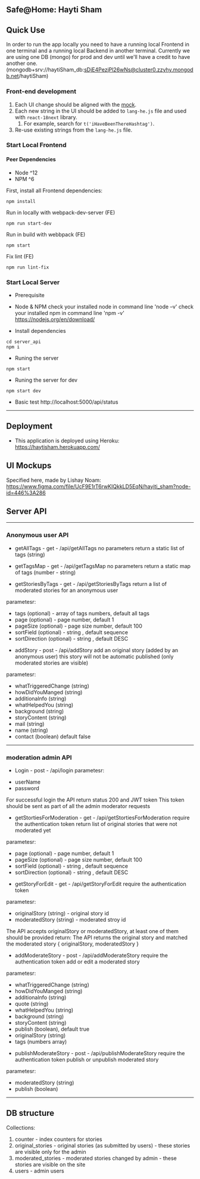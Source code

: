 ## Safe@Home: Hayti Sham

## Quick Use
In order to run the app locally you need to have a running local Frontend in one 
terminal and a running local Backend in another terminal.
Currently we are using one DB (mongo) for prod and dev until we'll have a credit to have another one. (mongodb+srv://haytiSham_db:sDjE4PezjPl26wNs@cluster0.zzyhy.mongodb.net/haytiSham)

### Front-end development
1. Each UI change should be aligned with the [mock](https://www.figma.com/file/UcF9E1rT6rwKIQkkLD5EqN/hayiti_sham?node-id=446%3A286).
2. Each new string in the UI should be added to `lang-he.js` file and used with `react-18next` library.
    1. For example, search for `t('iHaveBeenThereHashtag')`.
3. Re-use existing strings from the `lang-he.js` file.

### Start Local Frontend
#### Peer Dependencies
- Node ^12
- NPM ^6

First, install all Frontend dependencies:
```
npm install
```

Run in locally with webpack-dev-server (FE)

```
npm run start-dev
```

Run in build with webbpack (FE)

```
npm start
```

Fix lint (FE)

```
npm run lint-fix
```

### Start Local Server
  
* Prerequisite
- Node & NPM 
check your installed node in command line 'node –v'
check your installed npm in command line 'npm -v'
https://nodejs.org/en/download/  
* Install dependencies
``` 
cd server_api 
npm i
```
* Runing the server
``` 
npm start
``` 
* Runing the server for dev
``` 
npm start dev
``` 
* Basic test
http://localhost:5000/api/status

----
## Deployment
- This application is deployed using Heroku: https://haytisham.herokuapp.com/


## UI Mockups
Specified here, made by Lishay Noam:
https://www.figma.com/file/UcF9E1rT6rwKIQkkLD5EqN/hayiti_sham?node-id=446%3A286


## Server API
----
### Anonymous user API
*  getAllTags - get  - /api/getAllTags
no parameters
return a static list of tags (string)

*  getTagsMap - get - /api/getTagsMap
no parameters
return a static map of tags (number - string)

*  getStoriesByTags - get - /api/getStoriesByTags
return a list of moderated stories for an anonymous user

parametesr:
-  tags (optional) - array of tags numbers, default all tags
- page (optional) - page number, default 1
- pageSize (optional) - page size number, default 100
- sortField (optional) - string , default sequence
- sortDirection (optional) - string , default DESC

*  addStory - post - /api/addStory
add an original story (added by an anonymous user)
this story will not be automatic published (only moderated stories are visible)

parametesr:
- whatTriggeredChange (string)
- howDidYouManged (string)
- additionalnfo (string)
- whatHelpedYou (string)
- background (string)
- storyContent (string)
- mail (string)
- name (string)
- contact (boolean) default false

----
### moderation admin API

* Login - post - /api/login
parametesr:
- userName
- password

For successful login the API return status 200 and JWT token
This token should be sent as part of all the admin moderator requests

* getStortiesForModeration - get - /api/getStortiesForModeration
require the authentication token
return list of original stories that were not moderated yet

parametesr:
- page (optional) - page number, default 1
- pageSize (optional) - page size number, default 100
- sortField (optional) - string , default sequence
- sortDirection (optional) - string , default DESC

* getStoryForEdit - get - /api/getStoryForEdit
require the authentication token

parametesr:
- originalStory (string) - original story id
- moderatedStory (string) - moderated stroy id

The API accepts originalStory or moderatedStory, at least one of them should be provided
return:
The API returns the original story and matched the moderated story
{ originalStory, moderatedStory }

* addModerateStory - post - /api/addModerateStory
require the authentication token
add or edit a moderated story

parametesr:
- whatTriggeredChange (string)
- howDidYouManged (string)
- additionalnfo (string)
- quote (string)
- whatHelpedYou (string)
- background (string)
- storyContent (string)
- publish (boolean), default true
- originalStory (string)
- tags (numbers array)

* publishModerateStory - post - /api/publishModerateStory
require the authentication token
publish or unpublish moderated story

parametesr:
- moderatedStory (string)
- publish (boolean)

----
## DB structure
Collections:
1. counter - index counters for stories
2. original_stories - original stories (as submitted by users) - these stories are visible only for the admin
3. moderated_stories - moderated stories changed by admin - these stories are visible on the site
4. users - admin users
